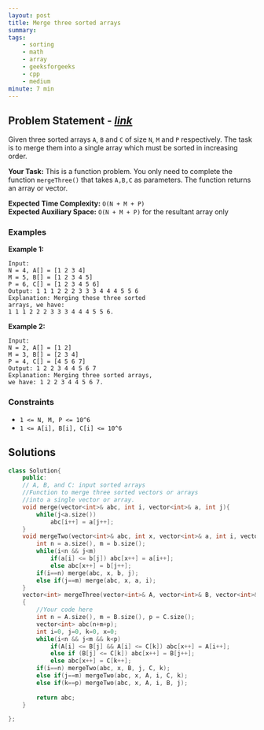 ```yaml
---
layout: post
title: Merge three sorted arrays 
summary:
tags:
    - sorting
    - math
    - array
    - geeksforgeeks
    - cpp
    - medium
minute: 7 min
---
```


## Problem Statement - [*link*](https://practice.geeksforgeeks.org/problems/merge-three-sorted-arrays-1587115620/0/#)  

Given three sorted arrays `A`, `B` and `C` of size `N`, `M` and `P` respectively. The task is to merge them into a single array which must be sorted in increasing order.

**Your Task:** 
This is a function problem. You only need to complete the function `mergeThree()` that takes `A,B,C` as parameters. The function returns an array or vector.

**Expected Time Complexity:** `O(N + M + P)`  
**Expected Auxiliary Space:** `O(N + M + P)` for the resultant array only



### Examples

**Example 1:**   
```
Input: 
N = 4, A[] = [1 2 3 4] 
M = 5, B[] = [1 2 3 4 5] 
P = 6, C[] = [1 2 3 4 5 6]
Output: 1 1 1 2 2 2 3 3 3 4 4 4 5 5 6
Explanation: Merging these three sorted 
arrays, we have: 
1 1 1 2 2 2 3 3 3 4 4 4 5 5 6.
```

**Example 2:**   
```
Input: 
N = 2, A[] = [1 2]
M = 3, B[] = [2 3 4] 
P = 4, C[] = [4 5 6 7]
Output: 1 2 2 3 4 4 5 6 7
Explanation: Merging three sorted arrays, 
we have: 1 2 2 3 4 4 5 6 7.
```

### Constraints

+ `1 <= N, M, P <= 10^6`
+ `1 <= A[i], B[i], C[i] <= 10^6`

## Solutions

```cpp
class Solution{
    public:
    // A, B, and C: input sorted arrays
    //Function to merge three sorted vectors or arrays 
    //into a single vector or array.
    void merge(vector<int>& abc, int i, vector<int>& a, int j){
        while(j<a.size())
            abc[i++] = a[j++];
    }
    void mergeTwo(vector<int>& abc, int x, vector<int>& a, int i, vector<int>& b, int j){
        int n = a.size(), m = b.size();
        while(i<n && j<m)
            if(a[i] <= b[j]) abc[x++] = a[i++];
            else abc[x++] = b[j++];
        if(i==n) merge(abc, x, b, j);
        else if(j==m) merge(abc, x, a, i);
    }
    vector<int> mergeThree(vector<int>& A, vector<int>& B, vector<int>& C) 
    { 
        //Your code here
        int n = A.size(), m = B.size(), p = C.size();
        vector<int> abc(n+m+p);
        int i=0, j=0, k=0, x=0;
        while(i<n && j<m && k<p)
            if(A[i] <= B[j] && A[i] <= C[k]) abc[x++] = A[i++];
            else if (B[j] <= C[k]) abc[x++] = B[j++];
            else abc[x++] = C[k++];
        if(i==n) mergeTwo(abc, x, B, j, C, k);
        else if(j==m) mergeTwo(abc, x, A, i, C, k);
        else if(k==p) mergeTwo(abc, x, A, i, B, j);
        
        return abc;
    } 

};
```

